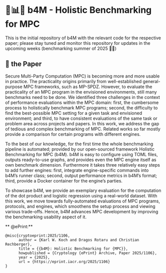 # 🌅📊🙌 b4M - Holistic Benchmarking for MPC

This is the initial repository of b4M with the relevant code for the respective paper;
please stay tuned and monitor this repository for updates in the upcoming weeks (benchmarking summer of 2025 🌅😊)

## 📜 the Paper

Secure Multi-Party Computation (MPC) is becoming more and more usable in practice. The practicality origins primarily from well-established general-purpose MPC frameworks, such as MP-SPDZ. However, to evaluate the practicality of an MPC program in the envisioned environments, still many benchmarks need to be done. We identified three challenges in the context of performance evaluations within the MPC domain: first, the cumbersome process to holistically benchmark MPC programs; second, the difficulty to find the best-possible MPC setting for a given task and envisioned environment; and third, to have consistent evaluations of the same task or problem area across projects and papers. In this work, we address the gap of tedious and complex benchmarking of MPC. Related works so far mostly provide a comparison for certain programs with different engines.

To the best of our knowledge, for the first time the whole benchmarking pipeline is automated; provided by our open-sourced framework Holistic Benchmarking for MPC (b4M). b4M is easy to configure using TOML files, outputs ready-to-use graphs, and provides even the MPC engine itself as own benchmark dimension. Furthermore it takes three relatively easy steps to add further engines: first, integrate engine-specific commands into b4M’s runner class; second, output performance metrics in b4M’s format; third, provide a Docker container for the engine’s parties.

To showcase b4M, we provide an exemplary evaluation for the computation of the dot product and logistic regression using a real-world dataset. With this work, we move towards fully-automated evaluations of MPC programs, protocols, and engines, which smoothens the setup process and viewing various trade-offs. Hence, b4M advances MPC development by improving the benchmarking usability aspect of it.

** @ePrint:**
```
@misc{cryptoeprint:2025/1106,
      author = {Karl W. Koch and Dragos Rotaru and Christian Rechberger},
      title = {{b4M}: Holistic Benchmarking for {MPC}},
      howpublished = {Cryptology {ePrint} Archive, Paper 2025/1106},
      year = {2025},
      url = {https://eprint.iacr.org/2025/1106}
}
```
